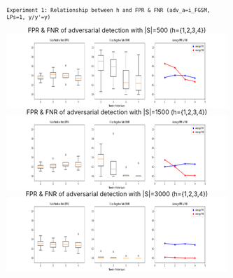     Experiment 1: Relationship between h and FPR & FNR (adv_a=i_FGSM, LPs=1, y/y'=y)
  
<div align="center">
FPR & FNR of adversarial detection with |S|=500 (h={1,2,3,4}) 
</div>
<img src="../Images/Exp1/exp1_500.png" align="center" border="0" width="1200" height="170"/>
<div align="center">
FPR & FNR of adversarial detection with |S|=1500 (h={1,2,3,4}) 
</div>
<img src="../Images/Exp1/exp1_1500.png" align="center" border="0" width="1200" height="170"/>
<div align="center">
FPR & FNR of adversarial detection with |S|=3000 (h={1,2,3,4}) 
</div>
<img src="../Images/Exp1/exp1_3000.png" align="center" border="0" width="1200" height="170"/>
